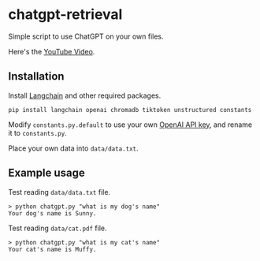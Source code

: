 # chatgpt-retrieval

Simple script to use ChatGPT on your own files.

Here's the [YouTube Video](https://youtu.be/9AXP7tCI9PI).

## Installation

Install [Langchain](https://github.com/hwchase17/langchain) and other required packages.
```
pip install langchain openai chromadb tiktoken unstructured constants
```
Modify `constants.py.default` to use your own [OpenAI API key](https://platform.openai.com/account/api-keys), and rename it to `constants.py`.

Place your own data into `data/data.txt`.

## Example usage
Test reading `data/data.txt` file.
```
> python chatgpt.py "what is my dog's name"
Your dog's name is Sunny.
```

Test reading `data/cat.pdf` file.
```
> python chatgpt.py "what is my cat's name"
Your cat's name is Muffy.
```
